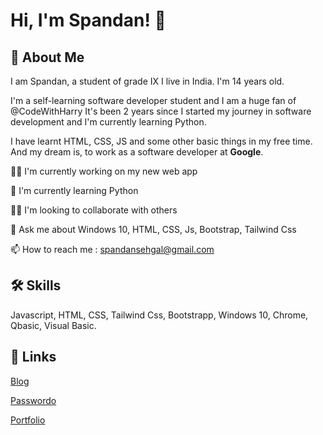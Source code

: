 
# Hi, I'm Spandan! 👋


## 🚀 About Me
I am Spandan, a student of grade IX I live in India.
I'm 14 years old.

I'm a self-learning software developer student and I am a huge fan of @CodeWithHarry
It's been 2 years since I started my journey in software development and I'm currently learning Python.

I have learnt HTML, CSS, JS and some other basic things in my free time.
And my dream is, to work as a software developer at **Google**.


👩‍💻 I'm currently working on my new web app

🧠 I'm currently learning Python

👯‍♀️ I'm looking to collaborate with others

💬 Ask me about Windows 10, HTML, CSS, Js, Bootstrap, Tailwind Css

📫 How to reach me : spandansehgal@gmail.com



## 🛠 Skills
Javascript, HTML, CSS, Tailwind Css, Bootstrapp, Windows 10, Chrome, Qbasic, Visual Basic.


## 🔗 Links
[Blog](https://techwithspandy.tk)

[Passwordo](https://passwordo.vercel.app)

[Portfolio](https://spandyportfolio.vercel.app/)
